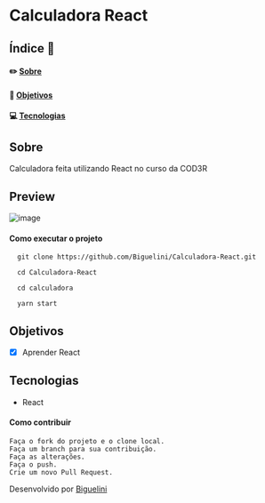 # Calculadora React

## Índice :memo:
#### ✏️ [Sobre](https://github.com/Biguelini/Calculadora-React#sobre)
#### 🚀 [Objetivos](https://github.com/Biguelini/Calculadora-React#objetivos)
#### 💻	[Tecnologias](https://github.com/Biguelini/Calculadora-React#tecnologias-1)
## Sobre
Calculadora feita utilizando React no curso da COD3R
## Preview
![image](https://user-images.githubusercontent.com/68917493/177023813-10d8ea68-ad9d-4147-adc1-cf9b32dbe5c8.png)

#### Como executar o projeto
```
  git clone https://github.com/Biguelini/Calculadora-React.git
  
  cd Calculadora-React
  
  cd calculadora
  
  yarn start
```

## Objetivos
- [X] Aprender React
## Tecnologias
* React
#### Como contribuir 
```
Faça o fork do projeto e o clone local.
Faça um branch para sua contribuição.
Faça as alterações.
Faça o push.
Crie um novo Pull Request.
```
Desenvolvido por [Biguelini](https://github.com/Biguelini)
